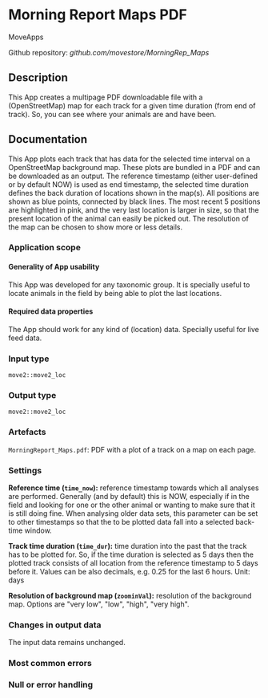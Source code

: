# Morning Report Maps PDF
MoveApps

Github repository: *github.com/movestore/MorningRep_Maps*

## Description
This App creates a multipage PDF downloadable file with a (OpenStreetMap) map for each track for a given time duration (from end of track). So, you can see where your animals are and have been. 

## Documentation
This App plots each track that has data for the selected time interval on a OpenStreetMap background map. These plots are bundled in a PDF and can be downloaded as an output. The reference timestamp (either user-defined or by default NOW) is used as end timestamp, the selected time duration defines the back duration of locations shown in the map(s). All positions are shown as blue points, connected by black lines. The most recent 5 positions are highlighted in pink, and the very last location is larger in size, so that the present location of the animal can easily be picked out. The resolution of the map can be chosen to show more or less details.

### Application scope
#### Generality of App usability
This App was developed for any taxonomic group. It is specially useful to locate animals in the field by being able to plot the last locations.


#### Required data properties
The App should work for any kind of (location) data. Specially useful for live feed data.

### Input type
`move2::move2_loc`

### Output type
`move2::move2_loc`

### Artefacts
`MorningReport_Maps.pdf`: PDF with a plot of a track on a map on each page.

### Settings 
**Reference time (`time_now`):** reference timestamp towards which all analyses are performed. Generally (and by default) this is NOW, especially if in the field and looking for one or the other animal or wanting to make sure that it is still doing fine. When analysing older data sets, this parameter can be set to other timestamps so that the to be plotted data fall into a selected back-time window. 

**Track time duration (`time_dur`):** time duration into the past that the track has to be plotted for. So, if the time duration is selected as 5 days then the plotted track consists of all location from the reference timestamp to 5 days before it. Values can be also decimals, e.g. 0.25 for the last 6 hours. Unit: days

**Resolution of background map (`zoominVal`):** resolution of the background map. Options are "very low", "low", "high", "very high".


### Changes in output data
The input data remains unchanged.

### Most common errors

### Null or error handling

